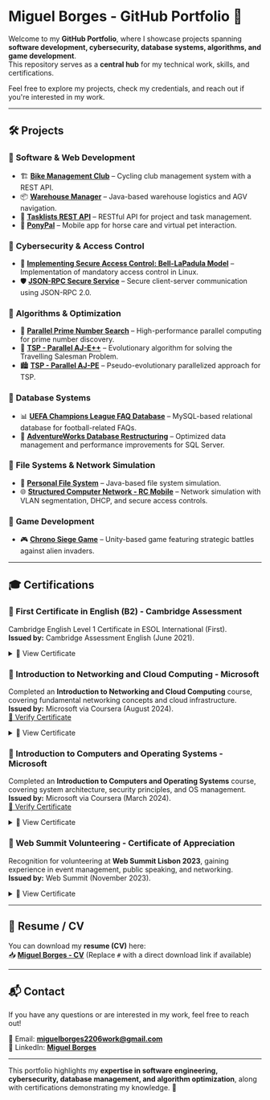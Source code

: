# Miguel Borges - GitHub Portfolio 🚀  

Welcome to my **GitHub Portfolio**, where I showcase projects spanning **software development, cybersecurity, database systems, algorithms, and game development**.  
This repository serves as a **central hub** for my technical work, skills, and certifications.  

Feel free to explore my projects, check my credentials, and reach out if you're interested in my work.  

---

## 🛠 Projects  

### 🔹 **Software & Web Development**  
- 🏗 **[Bike Management Club](https://github.com/MiguelBorgesPortfolio/Bike-Management-Club)** – Cycling club management system with a REST API.  
- 📦 **[Warehouse Manager](https://github.com/MiguelBorgesPortfolio/WarehouseManager)** – Java-based warehouse logistics and AGV navigation.  
- 📌 **[Tasklists REST API](https://github.com/MiguelBorgesPortfolio/Tasklists-REST-API)** – RESTful API for project and task management.  
- 🐴 **[PonyPal](https://github.com/MiguelBorgesPortfolio/PonyPal)** – Mobile app for horse care and virtual pet interaction.  

### 🔹 **Cybersecurity & Access Control**  
- 🔐 **[Implementing Secure Access Control: Bell-LaPadula Model](https://github.com/MiguelBorgesPortfolio/Implementing-Secure-Access-Control-Bell-LaPadula-Model)** – Implementation of mandatory access control in Linux.  
- 🛡 **[JSON-RPC Secure Service](https://github.com/MiguelBorgesPortfolio/JSON-RPC-Service)** – Secure client-server communication using JSON-RPC 2.0.  

### 🔹 **Algorithms & Optimization**  
- 🧮 **[Parallel Prime Number Search](https://github.com/MiguelBorgesPortfolio/Parallel-Prime-Number-Search)** – High-performance parallel computing for prime number discovery.  
- 📍 **[TSP - Parallel AJ-E++](https://github.com/MiguelBorgesPortfolio/Travelling-Salesman-Problem-TSP---Parallel-AJ-E-Algorithm)** – Evolutionary algorithm for solving the Travelling Salesman Problem.  
- 🏙 **[TSP - Parallel AJ-PE](https://github.com/MiguelBorgesPortfolio/Travelling-Salesman-Problem-TSP---Parallel-AJ-PE-Algorithm)** – Pseudo-evolutionary parallelized approach for TSP.  

### 🔹 **Database Systems**  
- 📊 **[UEFA Champions League FAQ Database](https://github.com/MiguelBorgesPortfolio/UEFA-Champions-League-FAQ-Database)** – MySQL-based relational database for football-related FAQs.  
- 🏢 **[AdventureWorks Database Restructuring](https://github.com/MiguelBorgesPortfolio/AdventureWorks-Database-Restructuring)** – Optimized data management and performance improvements for SQL Server.  

### 🔹 **File Systems & Network Simulation**  
- 📂 **[Personal File System](https://github.com/MiguelBorgesPortfolio/Personal-File-System)** – Java-based file system simulation.  
- 🌐 **[Structured Computer Network - RC Mobile](https://github.com/MiguelBorgesPortfolio/Structured-Computer-Network---RC-Mobile)** – Network simulation with VLAN segmentation, DHCP, and secure access controls.  

### 🔹 **Game Development**  
- 🎮 **[Chrono Siege Game](https://github.com/MiguelBorgesPortfolio/Chrono_Siege_Game)** – Unity-based game featuring strategic battles against alien invaders.  

---

## 🎓 Certifications  

### 📜 First Certificate in English (B2) - Cambridge Assessment  
Cambridge English Level 1 Certificate in ESOL International (First).  
**Issued by:** Cambridge Assessment English (June 2021).  
<details>
<summary>📄 View Certificate</summary>  
<img src="https://github.com/user-attachments/assets/c5087566-23fa-40c0-bf92-83fe0d907ed5" width="600">
</details>  

### 📜 Introduction to Networking and Cloud Computing - Microsoft  
Completed an **Introduction to Networking and Cloud Computing** course, covering fundamental networking concepts and cloud infrastructure.  
**Issued by:** Microsoft via Coursera (August 2024).  
[🔗 Verify Certificate](https://www.coursera.org/account/accomplishments/verify/CE29S3J0Y8A3)  
<details>
<summary>📄 View Certificate</summary>  
<img src="https://github.com/user-attachments/assets/07dc3fa2-ffd2-4d24-8a79-f3532cb92dc2" width="600">
</details>  

### 📜 Introduction to Computers and Operating Systems - Microsoft  
Completed an **Introduction to Computers and Operating Systems** course, covering system architecture, security principles, and OS management.  
**Issued by:** Microsoft via Coursera (March 2024).  
[🔗 Verify Certificate](https://www.coursera.org/account/accomplishments/verify/USMN4J8KE3G3)  
<details>
<summary>📄 View Certificate</summary>  
<img src="https://github.com/user-attachments/assets/2f3b1a46-2cbc-4774-82d5-c3ad7efd2ef7" width="600">
</details>  

### 📜 Web Summit Volunteering - Certificate of Appreciation  
Recognition for volunteering at **Web Summit Lisbon 2023**, gaining experience in event management, public speaking, and networking.  
**Issued by:** Web Summit (November 2023).  
<details>
<summary>📄 View Certificate</summary>  
<img src="https://github.com/user-attachments/assets/bed26e84-1d74-45a9-a0df-9e1a0c535e80" width="600">
</details>  

---

## 📄 Resume / CV  
You can download my **resume (CV)** here:  
📥 **[Miguel Borges - CV](#)** (Replace `#` with a direct download link if available)  

---

## 📬 Contact  
If you have any questions or are interested in my work, feel free to reach out!  

📧 Email: **miguelborges2206work@gmail.com**  
💼 LinkedIn: **[Miguel Borges](https://www.linkedin.com/in/miguel-borges-25068329a)**  

---

This portfolio highlights my **expertise in software engineering, cybersecurity, database management, and algorithm optimization**, along with certifications demonstrating my knowledge. 🚀  
